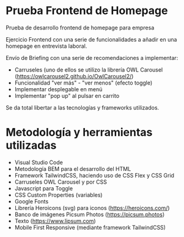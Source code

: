 # Prueba Frontend de Homepage
Prueba de desarrollo frontend de homepage para empresa

Ejercicio Frontend con una serie de funcionalidades a añadir en una homepage en entrevista laboral.

Envío de Briefing con una serie de recomendaciones a implementar:

- Carruseles (uno de ellos se utilizo la librería OWL Carousel (https://owlcarousel2.github.io/OwlCarousel2/)
- Funcionalidad "ver más" - "ver menos" (efecto toggle)
- Implementar desplegable en menú
- Implementar "pop up" al pulsar en carrito


Se da total libertar a las tecnologías y frameworks utilizados.

# Metodología y herramientas utilizadas

- Visual Studio Code
- Metodología BEM para el desarrollo del HTML
- Framework TailwindCSS, haciendo uso de CSS Flex y CSS Grid
- Carruseles OWL Carousel y por CSS
- Javascript para Toggle
- CSS Custom Properties (variables)
- Google Fonts
- Librería Heroicons (svg) para iconos (https://heroicons.com/)
- Banco de imágenes Picsum Photos (https://picsum.photos)
- Texto (https://www.lipsum.com)
- Mobile First Responsive (mediante framework TailwindCSS)
